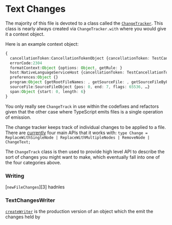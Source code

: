 # Text Changes

The majority of this file is devoted to a class called the [`ChangeTracker`][0]. This class is nearly always
created via `ChangeTracker.with` where you would give it a context object.

Here is an example context object:

```ts
{
  cancellationToken:CancellationTokenObject {cancellationToken: TestCancellationToken}
  errorCode:2304
  formatContext:Object {options: Object, getRule: }
  host:NativeLanguageServiceHost {cancellationToken: TestCancellationToken, settings: Object, sys: System, …}
  preferences:Object {}
  program:Object {getRootFileNames: , getSourceFile: , getSourceFileByPath: , …}
  sourceFile:SourceFileObject {pos: 0, end: 7, flags: 65536, …}
  span:Object {start: 0, length: 6}
}
```

You only really see `ChangeTrack` in use within the codefixes and refactors given that the other case where
TypeScript emits files is a single operation of emission.

The change tracker keeps track of individual changes to be applied to a file. There are [currently][1] four main
APIs that it works with:
`type Change = ReplaceWithSingleNode | ReplaceWithMultipleNodes | RemoveNode | ChangeText;`

The `ChangeTrack` class is then used to provide high level API to describe the sort of changes you might want to
make, which eventually fall into one of the four categories above.

### Writing

[`newFileChanges`][3] hadnles

### TextChangesWriter

[`createWriter`][2] is the production version of an object which the emit the changes held by

<!-- prettier-ignore-start -->
[0]: <src/services/textChanges.ts - export class ChangeTracker>
[1]: <src/services/textChanges.ts - type Change =>
[2]: <src/services/textChanges.ts - function createWriter>
[2]: <src/services/textChanges.ts - function newFileChanges>
<!-- prettier-ignore-end -->
